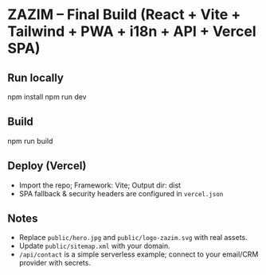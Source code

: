 
# ZAZIM – Final Build (React + Vite + Tailwind + PWA + i18n + API + Vercel SPA)

## Run locally
npm install
npm run dev

## Build
npm run build

## Deploy (Vercel)
- Import the repo; Framework: Vite; Output dir: dist
- SPA fallback & security headers are configured in `vercel.json`

## Notes
- Replace `public/hero.jpg` and `public/logo-zazim.svg` with real assets.
- Update `public/sitemap.xml` with your domain.
- `/api/contact` is a simple serverless example; connect to your email/CRM provider with secrets.
